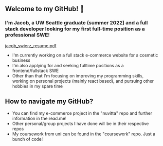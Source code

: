 ## Welcome to my GitHub! 👋 

### I'm Jacob, a UW Seattle graduate (summer 2022) and a full stack developer looking for my first full-time position as a professional SWE!

[jacob_swierz_resume.pdf](https://github.com/swierj/swierj/files/9892471/jacob_swierz_resume.pdf)

- I'm currently working on a full stack e-commerce website for a cosmetic business
- I'm also applying for and seeking fulltime positions as a frontend/fullstack SWE
- Other than that I'm focusing on improving my programming skills, working on personal projects (mainly react based), and pursuing other hobbies in my spare time

## How to navigate my GitHub?

- You can find my e-commerce project in the "nuvitta" repo and further information in the read.me!
- Other personal/group projects I have done will be in their respective repos
- My coursework from uni can be found in the "coursework" repo. Just a bunch of code!
